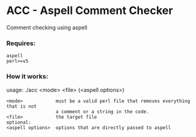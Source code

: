 # ACC - Aspell Comment Checker
Comment checking using aspell

### Requires:
```
aspell
perl>=v5
```

### How it works:
usage: ./acc \<mode> \<file> \(\<aspell options>)
```
<mode>            must be a valid perl file that removes everything that is not
                  a comment or a string in the code.
<file>            the target file
optional:
<aspell options>  options that are directly passed to aspell
```
